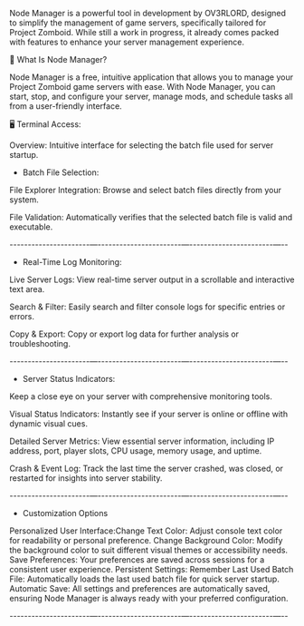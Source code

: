 Node Manager is a powerful tool in development by OV3RLORD, designed to simplify the management of game servers, specifically tailored for Project Zomboid. While still a work in progress, it already comes packed with features to enhance your server management experience.

📂 What Is Node Manager?

Node Manager is a free, intuitive application that allows you to manage your Project Zomboid game servers with ease. With Node Manager, you can start, stop, and configure your server, manage mods, and schedule tasks all from a user-friendly interface.

🖥️ Terminal Access:

Overview: Intuitive interface for selecting the batch file used for server startup.

- Batch File Selection:

File Explorer Integration: Browse and select batch files directly from your system. 

File Validation: Automatically verifies that the selected batch file is valid and executable.

----------------------—-----------------------—-----------------------—--

- Real-Time Log Monitoring:

Live Server Logs: View real-time server output in a scrollable and interactive text area.

Search & Filter: Easily search and filter console logs for specific entries or errors.

Copy & Export: Copy or export log data for further analysis or troubleshooting.

----------------------—-----------------------—-----------------------—--

- Server Status Indicators:

Keep a close eye on your server with comprehensive monitoring tools.

Visual Status Indicators: Instantly see if your server is online or offline with dynamic visual cues.

Detailed Server Metrics: View essential server information, including IP address, port, player slots, CPU usage, memory usage, and uptime.

Crash & Event Log: Track the last time the server crashed, was closed, or restarted for insights into server stability.

----------------------—-----------------------—-----------------------—--

- Customization Options

Personalized User Interface:Change Text Color: Adjust console text color for readability or personal preference.
Change Background Color: Modify the background color to suit different visual themes or accessibility needs.
Save Preferences: Your preferences are saved across sessions for a consistent user experience.
Persistent Settings:
Remember Last Used Batch File: Automatically loads the last used batch file for quick server startup.
Automatic Save: All settings and preferences are automatically saved, ensuring Node Manager is always ready with your preferred configuration.

----------------------—-----------------------—-----------------------—--


